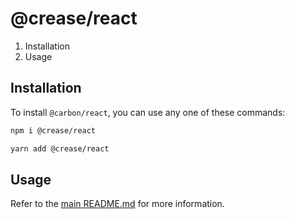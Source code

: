 # @crease/react

1. Installation
2. Usage

## Installation

To install `@carbon/react`, you can use any one of these commands:

```bash
npm i @crease/react
```

```bash
yarn add @crease/react
```

## Usage

Refer to the [main README.md](./README.md) for more information.
